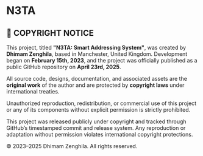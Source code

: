 # N3TA 

## 📜 COPYRIGHT NOTICE

This project, titled **"N3TA: Smart Addressing System"**, was created by **Dhimam Zenghila**, based in Manchester, United Kingdom. Development began on **February 15th, 2023**, and the project was officially published as a public GitHub repository on **April 23rd, 2025**.

All source code, designs, documentation, and associated assets are the **original work** of the author and are protected by **copyright laws** under international treaties.

Unauthorized reproduction, redistribution, or commercial use of this project or any of its components without explicit permission is strictly prohibited.

This project was released publicly under copyright and tracked through GitHub’s timestamped commit and release system. Any reproduction or adaptation without permission violates international copyright protections.

&copy; 2023–2025 Dhimam Zenghila. All rights reserved.
